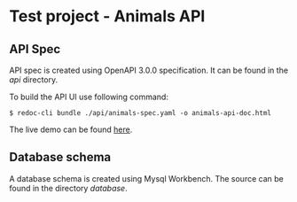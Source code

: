 # Test project - Animals API

## API Spec

API spec is created using OpenAPI 3.0.0 specification. It can be found in the *api* directory.

To build the API UI use following command:

```
$ redoc-cli bundle ./api/animals-spec.yaml -o animals-api-doc.html 
```

The live demo can be found <a href="stepanov.github.io/docs/animals-api.html">here</a>.

## Database schema

A database schema is created using Mysql Workbench. The source can be found in the directory 
*database*.
